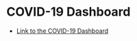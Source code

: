 # COVID-19 Dashboard
- [Link to the COVID-19 Dashboard](https://public.tableau.com/app/profile/tong.zhu/viz/coviddashboard_16801519406070/CovidVaccineTracker)
